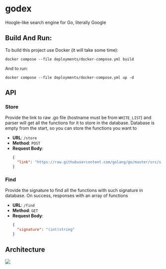 # godex
Hoogle-like search engine for Go, literally Google

## Build And Run:

To build this project use Docker (it will take some time):
```shell
docker compose --file deployments/docker-compose.yml build
```

And to run:
```shell
docker compose --file deployments/docker-compose.yml up -d
```

## API

### Store
Provide the link to raw .go file (hostname must be from `WHITE_LIST`) and parser will get all the functions for it to store in the database. Database is empty from the start, so you can store the functions you want to

- **URL**: `/store`
- **Method**: `POST`
- **Request Body**:
  ```json
  {
    "link": "https://raw.githubusercontent.com/golang/go/master/src/sync/mutex.go"
  }

### Find
Provide the signature to find all the functions with such signature in database. On success, responses with an array of functions

- **URL**: `/find`
- **Method**: `GET`
- **Request Body**:
  ```json
  {
    "signature": "(int)string"
  }
  
## Architecture

![](img/architecture.png)